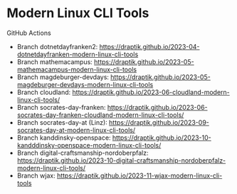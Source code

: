 # Modern Linux CLI Tools

GitHub Actions

- Branch dotnetdayfranken2: https://draptik.github.io/2023-04-dotnetdayfranken-modern-linux-cli-tools
- Branch mathemacampus: https://draptik.github.io/2023-05-mathemacampus-modern-linux-cli-tools
- Branch magdeburger-devdays: https://draptik.github.io/2023-05-magdeburger-devdays-modern-linux-cli-tools
- Branch cloudland: https://draptik.github.io/2023-06-cloudland-modern-linux-cli-tools/
- Branch socrates-day-franken: https://draptik.github.io/2023-06-socrates-day-franken-cloudland-modern-linux-cli-tools/
- Branch socrates-day-at (Linz): https://draptik.github.io/2023-09-socrates-day-at-modern-linux-cli-tools/
- Branch kanddinsky-openspace: https://draptik.github.io/2023-10-kandddinsky-openspace-modern-linux-cli-tools/
- Branch digital-craftsmanship-nordoberpfalz: https://draptik.github.io/2023-10-digital-craftsmanship-nordoberpfalz-modern-linux-cli-tools/
- Branch wjax: https://draptik.github.io/2023-11-wjax-modern-linux-cli-tools